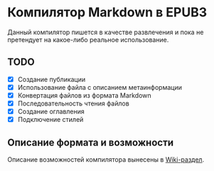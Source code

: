 # Компилятор Markdown в EPUB3

Данный компилятор пишется в качестве развлечения и пока не претендует на какое-либо реальное использование.

## TODO

- [x] Создание публикации
- [x] Использование файла с описанием метаинформации
- [x] Конвертация файлов из формата Markdown
- [x] Последовательность чтения файлов
- [x] Создание оглавления
- [x] Подключение стилей

## Описание формата и возможности

Описание возможностей компилятора вынесены в [Wiki-раздел](../../wiki).
